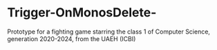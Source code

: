 # Trigger-OnMonosDelete-
Prototype for a fighting game starring the class 1 of Computer Science, generation 2020-2024, from the UAEH (ICBI)
